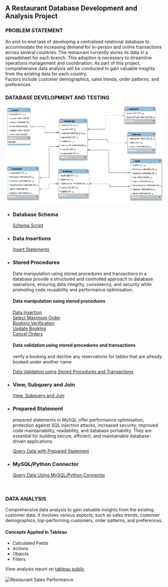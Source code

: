 ## A Restaurant Database Development and Analysis Project

### PROBLEM STATEMENT
An end-to-end task of developing a centralised relational database to accommodate the increasing demand for in-person and online transactions across several countries.
The restaurant currently stores its data in a spreadsheet for each branch. This adoption is necessary to streamline operations management and coordination.
As part of this project, comprehensive data analysis will be conducted to gain valuable insights from the existing data for each country.      
Factors include customer demographics, sales trends, order patterns, and preferences.

                                                                                                                 
### DATABASE DEVELOPMENT AND TESTING


![database_model](https://github.com/TheDataCode/Database-Capstone-Project/blob/main/lemon_db_schema.png)






- ### Database Schema                                             
    [Schema Script](https://github.com/TheDataCode/Database-Capstone-Project/blob/main/little_restaurant_db.sql)


- ### Data Insertions
    [Insert Statements](https://github.com/TheDataCode/Database-Engineering-and-Analysis-Project/blob/main/insert_script.sql)  
    

- ### Stored Procedures
  Data manipulation using stored procedures and transactions in a database provide a structured and controlled approach to database operations, ensuring data integrity, consistency, and security while promoting code reusability and performance optimisation.
    
   #### Data manipulation using stored procedures 
    [Data Insertion](https://github.com/TheDataCode/Database-Capstone-Project/blob/main/storedprocedure_insertions.sql)              
    [Select Maximum Order](https://github.com/TheDataCode/Database-Capstone-Project/blob/main/stored_procedures.sql)                  
    [Booking Verification](https://github.com/TheDataCode/Database-Capstone-Project/blob/main/storedProcedure-checkBooking.sql)       
    [Update Booking](https://github.com/TheDataCode/Database-Capstone-Project/blob/main/storedProcedure-Updates.sql)                  
    [Cancel Orders](https://github.com/TheDataCode/Database-Capstone-Project/blob/main/storedProcedure-Delete_statement.sql) 
    
    #### Data validation using stored procedures and transactions
  verify a booking and decline any reservations for tables that are already booked under another name
         
   [Data Validation using Stored Procedures and Transactions](https://github.com/TheDataCode/Database-Engineering-and-Analysis-Project/blob/a75dde793ce212761858a880ee23074d98096bc7/Stored%20Procedure%20with%20Transactions.sql)                                                                       
    
 - ### View, Subquery and Join
     [View, Subquery and Join ](https://github.com/TheDataCode/Database-Capstone-Project/blob/main/data_retrieval_scripts.sql)


 - ### Prepared Statement
    prepared statements in MySQL offer performance optimisation, protection against SQL injection attacks, increased security, improved       code maintainability, readability, and database portability. They are essential for building secure, efficient, and            maintainable database-driven applications.                                                                                                                                                                                                                                         
      
      [Query Data with Prepared Statement](https://github.com/TheDataCode/Database-Capstone-Project/blob/main/prepared_statement.sql)
     
     
 - ### MySQL/Python Connector
      [Query Data Using MySQL/Python Connector](https://github.com/TheDataCode/Database-Capstone-Project/blob/main/data-retrieval-with-python.ipynb) <br><br><br>

### DATA ANALYSIS 
Comprehensive data analysis to gain valuable insights from the existing customer data. It involves various aspects, such as sales trends, customer demographics, top-performing customers, order patterns, and preferences. 
  #### Concepts Applied In Tableau
   - Calculated Fields
   - Actions
   - Objects
   - Filters
     
View analysis report on [tableau public](https://public.tableau.com/views/RestaurantSalesPerformance/RestaurantSalesPerformance?:language=en-US&:display_count=n&:origin=viz_share_link) <br><br>
![Restaurant Sales Performance](https://github.com/TheDataCode/Database-Engineering-and-Analysis-Project/assets/107037322/8c486e99-4129-4097-8dbf-c97c08921968)


